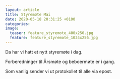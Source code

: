 ```yaml
---
layout: article
title: Styremøte Mai
date: 2020-05-18 20:31:25 +0100
categories: 
image: 
  teaser: feature_styremote_400x250.jpg
  feature: feature_styremote_1024x256.jpg
---
```

Da har vi hatt et nytt styremøte i dag.

Forberedninger til Årsmøte og beboermøte er i gang.

Som vanlig sender vi ut protokollet til alle via epost.
